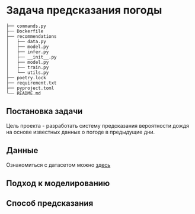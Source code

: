 # Задача предсказания погоды

```
├── commands.py
├── Dockerfile
├── recommendations
│   ├── data.py
│   ├── model.py
│   ├── infer.py
│   ├── __init__.py
│   ├── model.py
│   ├── train.py
│   └── utils.py
├── poetry.lock
├── requirement.txt
├── pyproject.toml
└── README.md

```


## Постановка задачи
Цель проекта - разработать систему предсказания вероятности дождя на основе известных данных о погоде в предыдущие дни.
## Данные
Ознакомиться с датасетом можно [здесь](https://github.com/florian-huber/weather_prediction_dataset/)
## Подход к моделированию


## Способ предсказания

